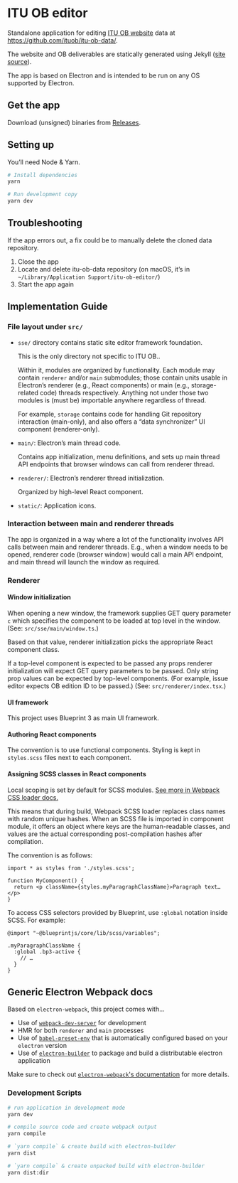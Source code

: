 # ITU OB editor

Standalone application for editing [ITU OB website](https://ituob.org) data at https://github.com/ituob/itu-ob-data/.

The website and OB deliverables are statically generated using Jekyll ([site source](https://github.com/ituob/ituob.org/)).

The app is based on Electron and is intended to be run on any OS supported by Electron.

## Get the app

Download (unsigned) binaries from [Releases](https://github.com/ituob/itu-ob-editor/releases/).

## Setting up

You’ll need Node & Yarn.

```bash
# Install dependencies
yarn

# Run development copy
yarn dev
```

## Troubleshooting

If the app errors out, a fix could be to manually delete the cloned data repository.

1. Close the app
2. Locate and delete itu-ob-data repository
   (on macOS, it’s in `~/Library/Application Support/itu-ob-editor/`)
3. Start the app again

## Implementation Guide

### File layout under `src/`

* `sse/` directory contains static site editor framework foundation.

  This is the only directory not specific to ITU OB..

  Within it, modules are organized by functionality.
  Each module may contain `renderer` and/or `main` submodules;
  those contain units usable in Electron’s renderer (e.g., React components)
  or main (e.g., storage-related code) threads respectively.
  Anything not under those two modules is (must be) importable anywhere regardless
  of thread.

  For example, `storage` contains code for handling Git repository interaction (main-only),
  and also offers a “data synchronizer” UI component (renderer-only).

* `main/`: Electron’s main thread code.

  Contains app initialization, menu definitions, and sets up main thread API endpoints
  that browser windows can call from renderer thread.

* `renderer/`: Electron’s renderer thread initialization.

  Organized by high-level React component.

* `static/`: Application icons.

### Interaction between main and renderer threads

The app is organized in a way where a lot of the functionality involves API calls
between main and renderer threads. E.g., when a window needs to be opened,
renderer code (browser window) would call a main API endpoint, and main thread
will launch the window as required.

### Renderer

#### Window initialization

When opening a new window, the framework supplies GET query parameter `c`
which specifies the component to be loaded at top level in the window.
(See: `src/sse/main/window.ts`.)

Based on that value, renderer initialization picks
the appropriate React component class.

If a top-level component is expected to be passed any props
renderer initialization will expect GET query parameters to be passed.
Only string prop values can be expected by top-level components.
(For example, issue editor expects OB edition ID to be passed.)
(See: `src/renderer/index.tsx`.)

#### UI framework

This project uses Blueprint 3 as main UI framework.

#### Authoring React components

The convention is to use functional components.
Styling is kept in `styles.scss` files next to each component.

#### Assigning SCSS classes in React components

Local scoping is set by default for SCSS modules.
[See more in Webpack CSS loader docs.](https://github.com/webpack-contrib/css-loader#scope)

This means that during build, Webpack SCSS loader replaces class names
with random unique hashes.
When an SCSS file is imported in component module, it offers an object
where keys are the human-readable classes,
and values are the actual corresponding post-compilation hashes after compilation.

The convention is as follows:

```
import * as styles from './styles.scss';

function MyComponent() {
  return <p className={styles.myParagraphClassName}>Paragraph text…</p>
}
```

To access CSS selectors provided by Blueprint, use `:global` notation inside SCSS.
For example:

```
@import "~@blueprintjs/core/lib/scss/variables";

.myParagraphClassName {
  :global .bp3-active {
    // …
  }
}
```

## Generic Electron Webpack docs

Based on `electron-webpack`, this project comes with...

* Use of [`webpack-dev-server`](https://github.com/webpack/webpack-dev-server) for development
* HMR for both `renderer` and `main` processes
* Use of [`babel-preset-env`](https://github.com/babel/babel-preset-env) that is automatically configured based on your `electron` version
* Use of [`electron-builder`](https://github.com/electron-userland/electron-builder) to package and build a distributable electron application

Make sure to check out [`electron-webpack`'s documentation](https://webpack.electron.build/) for more details.

### Development Scripts

```bash
# run application in development mode
yarn dev

# compile source code and create webpack output
yarn compile

# `yarn compile` & create build with electron-builder
yarn dist

# `yarn compile` & create unpacked build with electron-builder
yarn dist:dir
```

